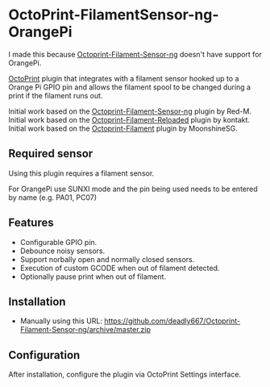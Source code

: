 # OctoPrint-FilamentSensor-ng-OrangePi

I made this because [Octoprint-Filament-Sensor-ng](https://github.com/Red-M/Octoprint-Filament-Sensor-ng) doesn't have support for OrangePi.

[OctoPrint](http://octoprint.org/) plugin that integrates with a filament sensor hooked up to a Orange Pi GPIO pin and allows the filament spool to be changed during a print if the filament runs out.

Initial work based on the [Octoprint-Filament-Sensor-ng](https://github.com/Red-M/Octoprint-Filament-Sensor-ng) plugin by Red-M.
Initial work based on the [Octoprint-Filament-Reloaded](https://github.com/kontakt/Octoprint-Filament-Reloaded) plugin by kontakt.
Initial work based on the [Octoprint-Filament](https://github.com/MoonshineSG/Octoprint-Filament) plugin by MoonshineSG.

## Required sensor

Using this plugin requires a filament sensor.

For OrangePi use SUNXI mode and the pin being used needs to be entered by name (e.g. PA01, PC07)

## Features

* Configurable GPIO pin.
* Debounce noisy sensors.
* Support norbally open and normally closed sensors.
* Execution of custom GCODE when out of filament detected.
* Optionally pause print when out of filament.

## Installation

* Manually using this URL: https://github.com/deadly667/Octoprint-Filament-Sensor-ng/archive/master.zip

## Configuration

After installation, configure the plugin via OctoPrint Settings interface.
